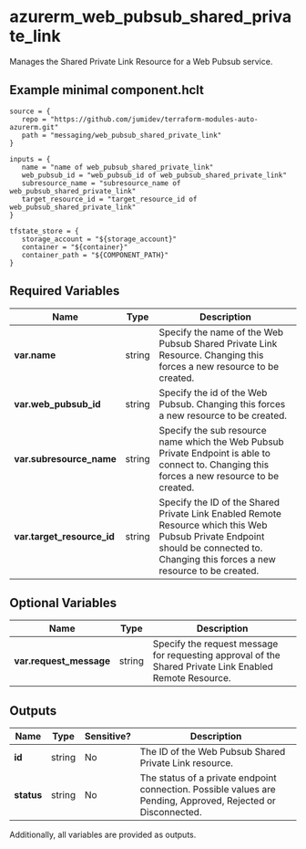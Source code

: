 # azurerm_web_pubsub_shared_private_link

Manages the Shared Private Link Resource for a Web Pubsub service.

## Example minimal component.hclt

```hcl
source = {
   repo = "https://github.com/jumidev/terraform-modules-auto-azurerm.git" 
   path = "messaging/web_pubsub_shared_private_link" 
}

inputs = {
   name = "name of web_pubsub_shared_private_link" 
   web_pubsub_id = "web_pubsub_id of web_pubsub_shared_private_link" 
   subresource_name = "subresource_name of web_pubsub_shared_private_link" 
   target_resource_id = "target_resource_id of web_pubsub_shared_private_link" 
}

tfstate_store = {
   storage_account = "${storage_account}" 
   container = "${container}" 
   container_path = "${COMPONENT_PATH}" 
}

```

## Required Variables

| Name | Type |  Description |
| ---- | --------- |  ----------- |
| **var.name** | string |  Specify the name of the Web Pubsub Shared Private Link Resource. Changing this forces a new resource to be created. | 
| **var.web_pubsub_id** | string |  Specify the id of the Web Pubsub. Changing this forces a new resource to be created. | 
| **var.subresource_name** | string |  Specify the sub resource name which the Web Pubsub Private Endpoint is able to connect to. Changing this forces a new resource to be created. | 
| **var.target_resource_id** | string |  Specify the ID of the Shared Private Link Enabled Remote Resource which this Web Pubsub Private Endpoint should be connected to. Changing this forces a new resource to be created. | 

## Optional Variables

| Name | Type |  Description |
| ---- | --------- |  ----------- |
| **var.request_message** | string |  Specify the request message for requesting approval of the Shared Private Link Enabled Remote Resource. | 



## Outputs

| Name | Type | Sensitive? | Description |
| ---- | ---- | --------- | --------- |
| **id** | string | No  | The ID of the Web Pubsub Shared Private Link resource. | 
| **status** | string | No  | The status of a private endpoint connection. Possible values are Pending, Approved, Rejected or Disconnected. | 

Additionally, all variables are provided as outputs.
